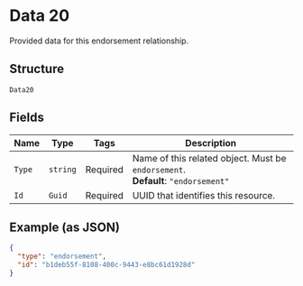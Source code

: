 
# Data 20

Provided data for this endorsement relationship.

## Structure

`Data20`

## Fields

| Name | Type | Tags | Description |
|  --- | --- | --- | --- |
| `Type` | `string` | Required | Name of this related object. Must be `endorsement`.<br>**Default**: `"endorsement"` |
| `Id` | `Guid` | Required | UUID that identifies this resource. |

## Example (as JSON)

```json
{
  "type": "endorsement",
  "id": "b1deb55f-8108-400c-9443-e8bc61d1928d"
}
```

